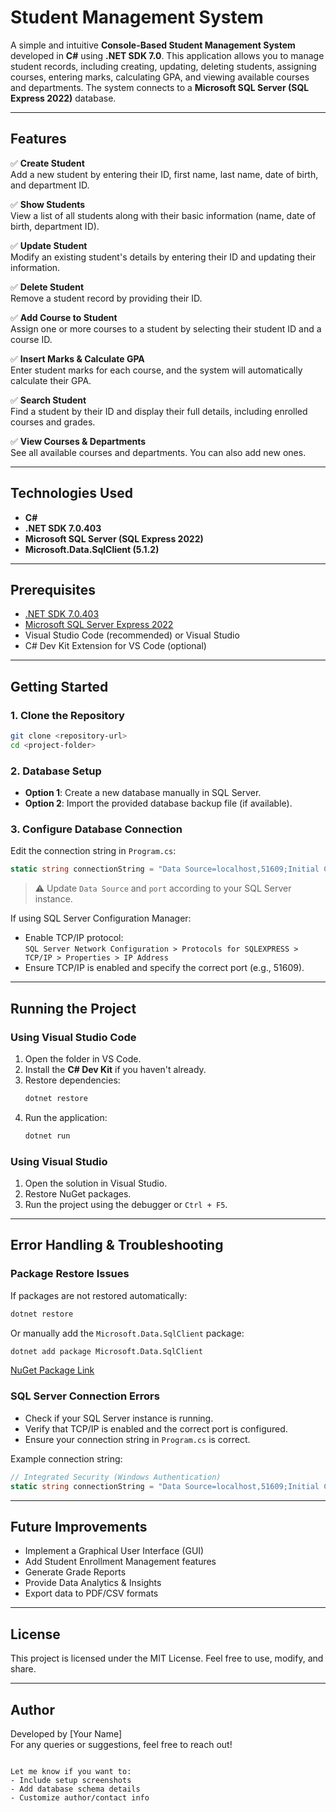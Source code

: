 # Student Management System

A simple and intuitive **Console-Based Student Management System** developed in **C#** using **.NET SDK 7.0**. This application allows you to manage student records, including creating, updating, deleting students, assigning courses, entering marks, calculating GPA, and viewing available courses and departments. The system connects to a **Microsoft SQL Server (SQL Express 2022)** database.

---

## Features

✅ **Create Student**  
Add a new student by entering their ID, first name, last name, date of birth, and department ID.

✅ **Show Students**  
View a list of all students along with their basic information (name, date of birth, department ID).

✅ **Update Student**  
Modify an existing student's details by entering their ID and updating their information.

✅ **Delete Student**  
Remove a student record by providing their ID.

✅ **Add Course to Student**  
Assign one or more courses to a student by selecting their student ID and a course ID.

✅ **Insert Marks & Calculate GPA**  
Enter student marks for each course, and the system will automatically calculate their GPA.

✅ **Search Student**  
Find a student by their ID and display their full details, including enrolled courses and grades.

✅ **View Courses & Departments**  
See all available courses and departments. You can also add new ones.

---

## Technologies Used

- **C#**
- **.NET SDK 7.0.403**
- **Microsoft SQL Server (SQL Express 2022)**
- **Microsoft.Data.SqlClient (5.1.2)**

---

## Prerequisites

- [.NET SDK 7.0.403](https://dotnet.microsoft.com/en-us/download/dotnet/7.0)
- [Microsoft SQL Server Express 2022](https://www.microsoft.com/en-us/sql-server/sql-server-downloads)
- Visual Studio Code (recommended) or Visual Studio
- C# Dev Kit Extension for VS Code (optional)

---

## Getting Started

### 1. Clone the Repository
```bash
git clone <repository-url>
cd <project-folder>
```

### 2. Database Setup
- **Option 1**: Create a new database manually in SQL Server.
- **Option 2**: Import the provided database backup file (if available).

### 3. Configure Database Connection
Edit the connection string in `Program.cs`:
```csharp
static string connectionString = "Data Source=localhost,51609;Initial Catalog=StudentManagementSystem;Integrated Security=True;Encrypt=False";
```
> ⚠️ Update `Data Source` and `port` according to your SQL Server instance.

If using SQL Server Configuration Manager:
- Enable TCP/IP protocol:  
  `SQL Server Network Configuration > Protocols for SQLEXPRESS > TCP/IP > Properties > IP Address`  
- Ensure TCP/IP is enabled and specify the correct port (e.g., 51609).

---

## Running the Project

### Using Visual Studio Code
1. Open the folder in VS Code.
2. Install the **C# Dev Kit** if you haven't already.
3. Restore dependencies:
   ```bash
   dotnet restore
   ```
4. Run the application:
   ```bash
   dotnet run
   ```

### Using Visual Studio
1. Open the solution in Visual Studio.
2. Restore NuGet packages.
3. Run the project using the debugger or `Ctrl + F5`.

---

## Error Handling & Troubleshooting

### Package Restore Issues
If packages are not restored automatically:
```bash
dotnet restore
```
Or manually add the `Microsoft.Data.SqlClient` package:
```bash
dotnet add package Microsoft.Data.SqlClient
```
[NuGet Package Link](https://www.nuget.org/packages/Microsoft.Data.SqlClient)

### SQL Server Connection Errors
- Check if your SQL Server instance is running.
- Verify that TCP/IP is enabled and the correct port is configured.
- Ensure your connection string in `Program.cs` is correct.

Example connection string:
```csharp
// Integrated Security (Windows Authentication)
static string connectionString = "Data Source=localhost,51609;Initial Catalog=StudentManagementSystem;Integrated Security=True;Encrypt=False";
```

---

## Future Improvements

- Implement a Graphical User Interface (GUI)
- Add Student Enrollment Management features
- Generate Grade Reports
- Provide Data Analytics & Insights
- Export data to PDF/CSV formats

---

## License

This project is licensed under the MIT License. Feel free to use, modify, and share.

---

## Author

Developed by [Your Name]  
For any queries or suggestions, feel free to reach out!

```

Let me know if you want to:
- Include setup screenshots
- Add database schema details
- Customize author/contact info
